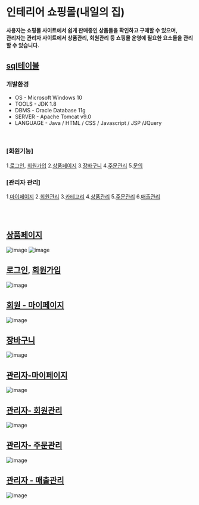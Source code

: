 # 인테리어 쇼핑몰(내일의 집)

#### 사용자는 쇼핑몰 사이트에서 쉽게 판매중인 상품들을 확인하고 구매할 수 있으며,<br/>관리자는 관리자 사이트에서 상품관리, 회원관리 등 쇼핑몰 운영에 필요한 요소들을 관리 할 수 있습니다. 


## [sql테이블](https://github.com/adbackend/Interior-Platform/blob/master/src/main/webapp/sql/LastEdit_table.sql)<br/>


### 개발환경
* OS - Microsoft Windows 10
* TOOLS - JDK 1.8
* DBMS - Oracle Database 11g
* SERVER - Apache Tomcat v9.0
* LANGUAGE - Java / HTML / CSS / Javascript / JSP /JQuery
<br>

### [회원기능] 
1.[로그인](https://github.com/adbackend/Interior-Platform/tree/master/src/main/java/kr/spring/login), [회원가입](https://github.com/adbackend/Interior-Platform/tree/master/src/main/java/kr/spring/member) 
2.[상품페이지](https://github.com/adbackend/Interior-Platform/tree/master/src/main/java/kr/spring/product)
3.[장바구니](https://github.com/adbackend/Interior-Platform/tree/master/src/main/java/kr/spring/cart) 
4.[주문관리](https://github.com/adbackend/Interior-Platform/tree/master/src/main/java/kr/spring/order)
5.[문의](https://github.com/adbackend/Interior-Platform/tree/master/src/main/java/kr/spring/qna)

### [관리자 관리]
1.[마이페이지](https://github.com/adbackend/Interior-Platform/tree/master/src/main/java/kr/spring/adminInfo)
2.[회원관리](https://github.com/adbackend/Interior-Platform/tree/master/src/main/java/kr/spring/adminMember)
3.[카테고리](https://github.com/adbackend/Interior-Platform/tree/master/src/main/java/kr/spring/category_top)
4.[상품관리](https://github.com/adbackend/Interior-Platform/tree/master/src/main/java/kr/spring/product)
5.[주문관리](https://github.com/adbackend/Interior-Platform/tree/master/src/main/java/kr/spring/order)
6.[매출관리](https://github.com/adbackend/Interior-Platform/tree/master/src/main/java/kr/spring/adminRevenue)

<br><br>

 ## [상품페이지](https://github.com/adbackend/Interior-Platform/tree/master/src/main/webapp/WEB-INF/views/shop)<br>
![image](https://user-images.githubusercontent.com/94349690/147401592-f5c00fa9-dfc6-4131-b466-60b05d88065b.png)
![image](https://user-images.githubusercontent.com/94349690/147401611-35171fe1-67d3-4ef2-9cdf-8f663b8e6951.png)
<br>

## [로그인](https://github.com/adbackend/Interior-Platform/tree/master/src/main/java/kr/spring/login), [회원가입](https://github.com/adbackend/Interior-Platform/blob/master/src/main/webapp/WEB-INF/views/member/memberRegister.jsp)<br>
![image](https://user-images.githubusercontent.com/94349690/150127873-5f5eb3c8-3f09-4050-855d-0906cba11f2f.png)<br>

## [회원 - 마이페이지](https://github.com/adbackend/Interior-Platform/blob/master/src/main/java/kr/spring/member/controller/MemberController.java)
![image](https://user-images.githubusercontent.com/94349690/153359123-89bbeeac-8203-4031-9f2c-28f8c6a0568c.png)

## [장바구니](https://github.com/adbackend/Interior-Platform/blob/master/src/main/webapp/WEB-INF/views/shop/cart.jsp)
![image](https://user-images.githubusercontent.com/94349690/150133442-5bcd8e4b-d1cd-42f9-9980-9aadd3ff36b5.png)


## [관리자-마이페이지](https://github.com/adbackend/Interior-Platform/tree/master/src/main/webapp/WEB-INF/views/adminInfo)<br>
![image](https://user-images.githubusercontent.com/94349690/150128102-8ab4e915-55c8-49fc-9c15-133df41f5780.png)

## [관리자- 회원관리](https://github.com/adbackend/Interior-Platform/tree/master/src/main/webapp/WEB-INF/views/adminMember)<br>
![image](https://user-images.githubusercontent.com/94349690/150128146-0a3575f7-1bc1-48d2-b9a8-33990d92c4c7.png) <br>

## [관리자- 주문관리](https://github.com/adbackend/Interior-Platform/tree/master/src/main/java/kr/spring/order)<br>
![image](https://user-images.githubusercontent.com/94349690/152779920-2ae5c831-7232-4b2b-870c-57765351af23.png)

## [관리자 - 매출관리](https://github.com/adbackend/Interior-Platform/tree/master/src/main/java/kr/spring/adminRevenue)<br>
![image](https://user-images.githubusercontent.com/94349690/152779992-e3387382-8cf8-469c-b486-26407fe4a8ba.png)




